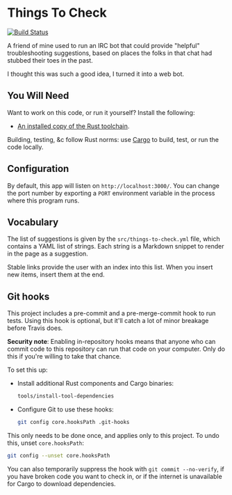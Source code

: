 # Things To Check

[![Build Status](https://travis-ci.org/ojacobson/things-to-check.svg?branch=main)](https://travis-ci.org/ojacobson/things-to-check)

A friend of mine used to run an IRC bot that could provide "helpful"
troubleshooting suggestions, based on places the folks in that chat had stubbed
their toes in the past.

I thought this was such a good idea, I turned it into a web bot.

## You Will Need

Want to work on this code, or run it yourself? Install the following:

* [An installed copy of the Rust toolchain](https://rustup.rs).

Building, testing, &c follow Rust norms: use
[Cargo](https://doc.rust-lang.org/cargo/guide/working-on-an-existing-project.html)
to build, test, or run the code locally.

## Configuration

By default, this app will listen on `http://localhost:3000/`. You can change the
port number by exporting a `PORT` environment variable in the process where this
program runs.

## Vocabulary

The list of suggestions is given by the `src/things-to-check.yml` file, which
contains a YAML list of strings. Each string is a Markdown snippet to render in
the page as a suggestion.

Stable links provide the user with an index into this list. When you insert new
items, insert them at the end.

## Git hooks

This project includes a pre-commit and a pre-merge-commit hook to run tests.
Using this hook is optional, but it'll catch a lot of minor breakage before
Travis does.

**Security note**: Enabling in-repository hooks means that anyone who can commit
code to this repository can run that code on your computer. Only do this if
you're willing to take that chance.

To set this up:

* Install additional Rust components and Cargo binaries:

    ```bash
    tools/install-tool-dependencies
    ```

* Configure Git to use these hooks:

    ```bash
    git config core.hooksPath .git-hooks
    ```

This only needs to be done once, and applies only to this project. To undo this,
unset `core.hooksPath`:

```bash
git config --unset core.hooksPath
```

You can also temporarily suppress the hook with `git commit --no-verify`, if you
have broken code you want to check in, or if the internet is unavailable for
Cargo to download dependencies.
